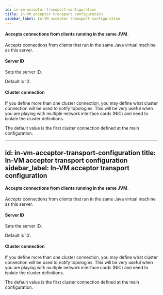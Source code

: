 ```yaml
---
id: in-vm-acceptor-transport-configuration
title: In-VM acceptor transport configuration
sidebar_label: In-VM acceptor transport configuration
---
```

#### Accepts connections from clients running in the same JVM.
Accepts connections from clients that run in the same Java virtual machine as this server.

#### Server ID
Sets the server ID. 

Default is '0'.

#### Cluster connection
If you define more than one cluster connection, you may define what cluster connection will be used to notify topologies. This will be very useful when you are playing with multiple network interface cards (NIC) and need to isolate the cluster definitions.

The default value is the first cluster connection defined at the main configuration.

---
id: in-vm-acceptor-transport-configuration
title: In-VM acceptor transport configuration
sidebar_label: In-VM acceptor transport configuration
---
#### Accepts connections from clients running in the same JVM.
Accepts connections from clients that run in the same Java virtual machine as this server.

#### Server ID
Sets the server ID. 

Default is '0'.

#### Cluster connection
If you define more than one cluster connection, you may define what cluster connection will be used to notify topologies. This will be very useful when you are playing with multiple network interface cards (NIC) and need to isolate the cluster definitions.

The default value is the first cluster connection defined at the main configuration.

